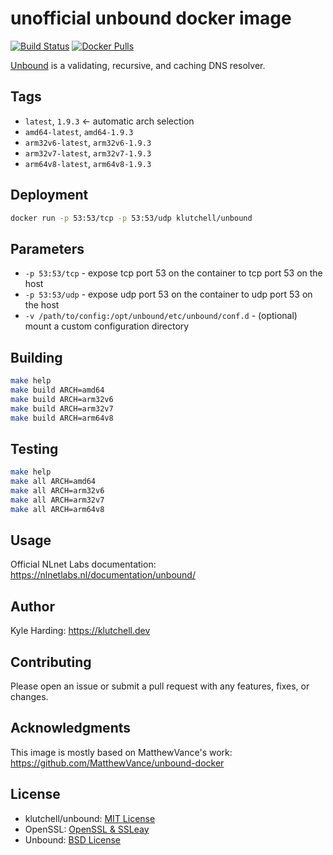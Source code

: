 # unofficial unbound docker image

[![Build Status](https://travis-ci.com/klutchell/unbound.svg?branch=master)](https://travis-ci.com/klutchell/unbound)
[![Docker Pulls](https://img.shields.io/docker/pulls/klutchell/unbound.svg?style=flat)](https://hub.docker.com/r/klutchell/unbound/)

[Unbound](https://unbound.net/) is a validating, recursive, and caching DNS resolver.

## Tags

* `latest`, `1.9.3` <- automatic arch selection
* `amd64-latest`, `amd64-1.9.3`
* `arm32v6-latest`, `arm32v6-1.9.3`
* `arm32v7-latest`, `arm32v7-1.9.3`
* `arm64v8-latest`, `arm64v8-1.9.3`

## Deployment

```bash
docker run -p 53:53/tcp -p 53:53/udp klutchell/unbound
```

## Parameters

* `-p 53:53/tcp` - expose tcp port 53 on the container to tcp port 53 on the host
* `-p 53:53/udp` - expose udp port 53 on the container to udp port 53 on the host
* `-v /path/to/config:/opt/unbound/etc/unbound/conf.d` - (optional) mount a custom configuration directory

## Building

```bash
make help
make build ARCH=amd64
make build ARCH=arm32v6
make build ARCH=arm32v7
make build ARCH=arm64v8
```

## Testing

```bash
make help
make all ARCH=amd64
make all ARCH=arm32v6
make all ARCH=arm32v7
make all ARCH=arm64v8
```

## Usage

Official NLnet Labs documentation: https://nlnetlabs.nl/documentation/unbound/

## Author

Kyle Harding: https://klutchell.dev

## Contributing

Please open an issue or submit a pull request with any features, fixes, or changes.

## Acknowledgments

This image is mostly based on MatthewVance's work: https://github.com/MatthewVance/unbound-docker

## License

* klutchell/unbound: [MIT License](./LICENSE)
* OpenSSL: [OpenSSL & SSLeay](https://www.openssl.org/source/license-openssl-ssleay.txt)
* Unbound: [BSD License](https://github.com/NLnetLabs/unbound/blob/master/LICENSE)
